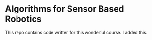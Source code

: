 # Algorithms for Sensor Based Robotics
This repo contains code written for this wonderful course.
I added this.
